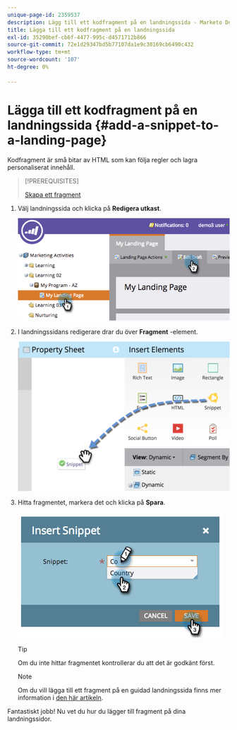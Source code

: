 ```yaml
---
unique-page-id: 2359537
description: Lägg till ett kodfragment på en landningssida - Marketo Docs - produktdokumentation
title: Lägga till ett kodfragment på en landningssida
exl-id: 35290bef-cb6f-4477-995c-d4571712b866
source-git-commit: 72e1d29347bd5b77107da1e9c30169cb6490c432
workflow-type: tm+mt
source-wordcount: '107'
ht-degree: 0%

---
```


# Lägga till ett kodfragment på en landningssida {#add-a-snippet-to-a-landing-page}

Kodfragment är små bitar av HTML som kan följa regler och lagra personaliserat innehåll.

>[!PREREQUISITES]
>
>[Skapa ett fragment](/help/marketo/product-docs/personalization/segmentation-and-snippets/snippets/create-a-snippet.md)

1. Välj landningssida och klicka på **Redigera utkast**.

   ![](assets/image2014-9-16-15-3a4-3a28.png)

1. I landningssidans redigerare drar du över **Fragment** -element.

   ![](assets/image2015-5-21-12-3a46-3a34.png)

1. Hitta fragmentet, markera det och klicka på **Spara**.

   ![](assets/image2014-9-16-15-3a4-3a14.png)

   >[!TIP]
   >
   >Om du inte hittar fragmentet kontrollerar du att det är godkänt först.

   >[!NOTE]
   >
   >Om du vill lägga till ett fragment på en guidad landningssida finns mer information i [den här artikeln](/help/marketo/product-docs/demand-generation/landing-pages/landing-page-templates/create-a-guided-landing-page-template.md).

Fantastiskt jobb! Nu vet du hur du lägger till fragment på dina landningssidor.
